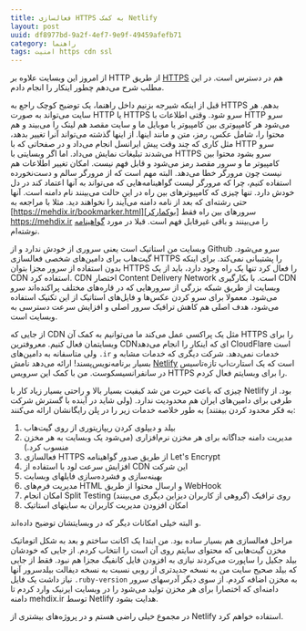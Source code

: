 ```yaml
---
title: فعالسازی HTTPS به کمک Netlify
layout: post
uuid: df8977bd-9a2f-4ef7-9e9f-49459afefb71
category: راهنما
tags: امنیت https cdn ssl
---
```


از امروز این وبسایت علاوه بر HTTP از طریق [HTTPS][تی‌تی‌پی‌اس] هم در دسترس است. در این مطلب شرح می‌دهم چطور اینکار را انجام دادم.

قبل از اینکه شیرجه بزنیم داخل راهنما، یک توضیح کوچک راجع به HTTPS بدهم. هر سایت می‌تواند به صورت HTTP یا HTTPS سرو شود. وقتی اطلاعات با HTTP سرو می‌شود هر کامپیوتری بین کامپیوتر یا موبایل ما و سایت مقصد هم لینک را می‌بیند و هم محتوا را، شامل عکس، رمز، متن و مانند اینها. از اینها گذشته می‌تواند آنرا تغییر بدهد، مثل کاری که چند وقت پیش ایرانسل انجام می‌داد و در صفحاتی که با HTTP سرو می‌شدند تبلیغات نمایش می‌داد. اما اگر وبسایتی با HTTPS سرو بشود محتوا بین کامپیوتر ما و سرور مقصد رمز می‌شود و قابل فهم نیست. امکان تغییر اطلاعات هم نیست چون مرورگر خطا می‌دهد. البته مهم است که از مرورگر سالم و دست‌نخورده استفاده کنیم، چرا که مرورگر لیست گواهینامه‌هایی که می‌تواند به آنها اعتماد کند در دل خودش دارد. تنها چیزی که کامپیوترهای بین راه در این حالت می‌بینند نام دامنه است. آنها حتی رشته‌ای که بعد از نامه دامنه می‌آیند را نخواهند دید. مثلا با مراجعه به [https://mehdix.ir/bookmarker.html][بوکمارکر] سرورهای بین راه فقط https://mehdix.ir را می‌بینند و باقی غیرقابل فهم است. قبلا در مورد [گواهینامه][گواهینامه] نوشته‌ام.

وبسایت من استاتیک است یعنی سروری از خودش ندارد و از Github سرو می‌شود. گیت‌هاب برای دامین‌های شخصی فعالسازی HTTPS را پشتیبانی نمی‌کند. برای اینکه بدون استفاده از سرور مجزا بتوان HTTPS را فعال کرد تنها یک راه وجود دارد، باید از یک CDN استفاده کرد. CDN اختصار Content Delivery Network است. با بکارگیری CDN وبسایت از طریق شبکه بزرگی از سرورهایی که در قاره‌های مختلف پراکنده‌اند سرو می‌شود. معمولا برای سرو کردن عکس‌ها و فایل‌های استاتیک از این تکنیک استفاده می‌شود، هدف اصلی هم کاهش ترافیک سرور اصلی و افزایش سرعت دسترسی به وبسایت است.

از جایی که CDN مثل یک پر‌اکسی عمل می‌کند ما می‌توانیم به کمک آن HTTPS را برای وبسایتمان فعال کنیم. معروفترین CDN‌ای که اینکار را انجام می‌دهد CloudFlare است ولی متاسفانه به دامین‌های `.ir` خدمات نمی‌دهد. شرکت دیگری که خدمات مشابه و بسیار برنامه‌نویس‌پسند! ارائه می‌دهد نامش [Netlify][نتلیفای] است که یک استارت‌اپ تازه‌تاسیس در سانفرانسیسکوست. من با کمک این سرویس HTTPS را برای وبسایتم فعال کردم.

چیزی که باعث حیرت من شد کیفیت بسیار بالا و راحتی بسیار زیاد کار با Netlify بود. از طرفی برای دامین‌های ایران هم محدودیت ندارد. (ولی شاید در آینده با گسترش شرکت به فکر محدود کردن بیفتند) به طور خلاصه خدمات زیر را در پلن رایگانشان ارائه می‌کنند:

1. بیلد و دیپلوی کردن ریپازیتوری از روی گیت‌هاب
2. مدیریت دامنه جداگانه برای هر مخزن نرم‌افزاری (می‌شود یک وبسایت به هر مخزن منسوب کرد.)
3. فعالسازی HTTPS از طریق صدور گواهینامه Let's Encrypt
4. افزایش سرعت لود با استفاده از  CDN این شرکت
5. بهینه‌سازی و فشرده‌سازی فایلهای وبسایت 
6. مدیریت فرم‌های HTML و ارسال محتوا از طریق WebHook
7. امکان انجام Split Testing روی ترافیک (گروهی از کاربران دیزاین دیگری می‌بینند)
8. امکان افزودن مدیریت کاربران به سایتهای استاتیک

و البته خیلی امکانات دیگر که در وبسایتشان توضیح داده‌اند. 

مراحل فعالسازی هم بسیار ساده بود. من ابتدا یک اکانت ساختم و بعد به شکل اتوماتیک مخزن گیت‌هابی که محتوای سایتم روی آن است را انتخاب کردم. از جایی که خودشان بیلد جکیل را ساپورت می‌کردند نیازی به افزودن فایل کانفیگ مجزا هم نبود. فقط از جایی که بیلد صحیح سایت من به نسخه جدیدتری از روبی نسبت به نسخه دیفالت بیلدسرور آنها نیاز داشت یک فایل `.ruby-version` به مخزن اضافه کردم. از سوی دیگر آدرسهای سرور دامنه‌ای که اختصارا برای هر مخزن تولید می‌شود را در وبسایت ایرنیک وارد کردم تا دامنه mehdix.ir توسط Netlify هدایت بشود.

در مجموع خیلی راضی هستم و در پروژه‌های بیشتری از Netlify استفاده خواهم کرد.


[نتلیفای]: http://netlify.com/
[تی‌تی‌پی‌اس]: https://mehdix.ir
[بوکمارکر]: /bookmarker.html
[گواهینامه]: /free-https-for-all.html
